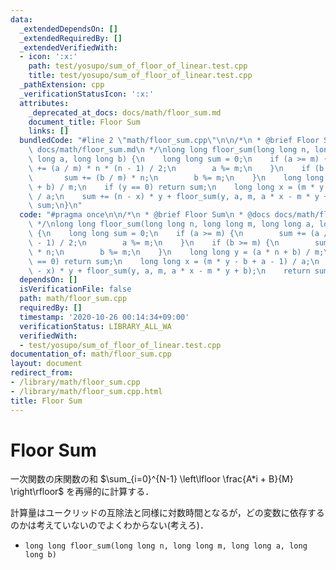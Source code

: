 ```yaml
---
data:
  _extendedDependsOn: []
  _extendedRequiredBy: []
  _extendedVerifiedWith:
  - icon: ':x:'
    path: test/yosupo/sum_of_floor_of_linear.test.cpp
    title: test/yosupo/sum_of_floor_of_linear.test.cpp
  _pathExtension: cpp
  _verificationStatusIcon: ':x:'
  attributes:
    _deprecated_at_docs: docs/math/floor_sum.md
    document_title: Floor Sum
    links: []
  bundledCode: "#line 2 \"math/floor_sum.cpp\"\n\n/*\n * @brief Floor Sum\n * @docs\
    \ docs/math/floor_sum.md\n */\nlong long floor_sum(long long n, long long m, long\
    \ long a, long long b) {\n    long long sum = 0;\n    if (a >= m) {\n        sum\
    \ += (a / m) * n * (n - 1) / 2;\n        a %= m;\n    }\n    if (b >= m) {\n \
    \       sum += (b / m) * n;\n        b %= m;\n    }\n    long long y = (a * n\
    \ + b) / m;\n    if (y == 0) return sum;\n    long long x = (m * y - b + a - 1)\
    \ / a;\n    sum += (n - x) * y + floor_sum(y, a, m, a * x - m * y + b);\n    return\
    \ sum;\n}\n"
  code: "#pragma once\n\n/*\n * @brief Floor Sum\n * @docs docs/math/floor_sum.md\n\
    \ */\nlong long floor_sum(long long n, long long m, long long a, long long b)\
    \ {\n    long long sum = 0;\n    if (a >= m) {\n        sum += (a / m) * n * (n\
    \ - 1) / 2;\n        a %= m;\n    }\n    if (b >= m) {\n        sum += (b / m)\
    \ * n;\n        b %= m;\n    }\n    long long y = (a * n + b) / m;\n    if (y\
    \ == 0) return sum;\n    long long x = (m * y - b + a - 1) / a;\n    sum += (n\
    \ - x) * y + floor_sum(y, a, m, a * x - m * y + b);\n    return sum;\n}"
  dependsOn: []
  isVerificationFile: false
  path: math/floor_sum.cpp
  requiredBy: []
  timestamp: '2020-10-26 00:14:34+09:00'
  verificationStatus: LIBRARY_ALL_WA
  verifiedWith:
  - test/yosupo/sum_of_floor_of_linear.test.cpp
documentation_of: math/floor_sum.cpp
layout: document
redirect_from:
- /library/math/floor_sum.cpp
- /library/math/floor_sum.cpp.html
title: Floor Sum
---
```

# Floor Sum

一次関数の床関数の和 $\sum_{i=0}^{N-1} \left\lfloor \frac{A*i + B}{M} \right\rfloor$ を再帰的に計算する．

計算量はユークリッドの互除法と同様に対数時間となるが，どの変数に依存するのかは考えていないのでよくわからない(考えろ)．

- `long long floor_sum(long long n, long long m, long long a, long long b)`